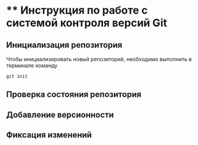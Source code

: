 # ** Инструкция по работе с системой контроля версий Git

## Инициализация репозитория

Чтобы инициализировать новый репозиторий, необходимо выполнить в терминале команду

    git init
    
## Проверка состояния репозитория

## Добавление версионности

## Фиксация изменений

